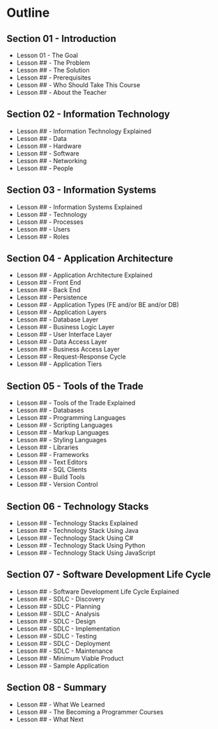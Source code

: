 # Outline

## Section 01 - Introduction

* Lesson 01 - The Goal
* Lesson ## - The Problem
* Lesson ## - The Solution
* Lesson ## - Prerequisites
* Lesson ## - Who Should Take This Course
* Lesson ## - About the Teacher

## Section 02 - Information Technology

* Lesson ## - Information Technology Explained
* Lesson ## - Data
* Lesson ## - Hardware
* Lesson ## - Software
* Lesson ## - Networking
* Lesson ## - People

## Section 03 - Information Systems

* Lesson ## - Information Systems Explained
* Lesson ## - Technology
* Lesson ## - Processes
* Lesson ## - Users
* Lesson ## - Roles

## Section 04 - Application Architecture

* Lesson ## - Application Architecture Explained
* Lesson ## - Front End
* Lesson ## - Back End
* Lesson ## - Persistence
* Lesson ## - Application Types (FE and/or BE and/or DB)
* Lesson ## - Application Layers
* Lesson ## - Database Layer
* Lesson ## - Business Logic Layer
* Lesson ## - User Interface Layer
* Lesson ## - Data Access Layer
* Lesson ## - Business Access Layer
* Lesson ## - Request-Response Cycle
* Lesson ## - Application Tiers

## Section 05 - Tools of the Trade

* Lesson ## - Tools of the Trade Explained
* Lesson ## - Databases
* Lesson ## - Programming Languages
* Lesson ## - Scripting Languages
* Lesson ## - Markup Languages
* Lesson ## - Styling Languages
* Lesson ## - Libraries
* Lesson ## - Frameworks
* Lesson ## - Text Editors
* Lesson ## - SQL Clients
* Lesson ## - Build Tools
* Lesson ## - Version Control

## Section 06 - Technology Stacks

* Lesson ## - Technology Stacks Explained
* Lesson ## - Technology Stack Using Java
* Lesson ## - Technology Stack Using C#
* Lesson ## - Technology Stack Using Python
* Lesson ## - Technology Stack Using JavaScript

## Section 07 - Software Development Life Cycle

* Lesson ## - Software Development Life Cycle Explained
* Lesson ## - SDLC - Discovery
* Lesson ## - SDLC - Planning
* Lesson ## - SDLC - Analysis
* Lesson ## - SDLC - Design
* Lesson ## - SDLC - Implementation
* Lesson ## - SDLC - Testing
* Lesson ## - SDLC - Deployment
* Lesson ## - SDLC - Maintenance
* Lesson ## - Minimum Viable Product
* Lesson ## - Sample Application

## Section 08 - Summary

* Lesson ## - What We Learned
* Lesson ## - The Becoming a Programmer Courses
* Lesson ## - What Next
